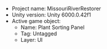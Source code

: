                                                                                                                                                                                                                                                       
<!-- UNITY CODE ASSIST INSTRUCTIONS START -->
- Project name: MissouriRiverRestorer
- Unity version: Unity 6000.0.42f1
- Active game object:
  - Name: Plant Sorting Panel
  - Tag: Untagged
  - Layer: UI
<!-- UNITY CODE ASSIST INSTRUCTIONS END -->